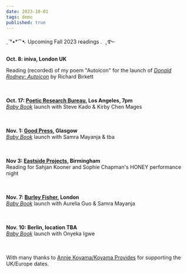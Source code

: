 ```yaml
---
date: 2023-10-01
tags: demo
published: true
---
```

ˏˋ°•*⁀➷ Upcoming Fall 2023 readings .ೃ࿐

**Oct. 8: iniva, London UK**

Reading (recorded) of my poem "Autoicon"  for the launch of [*Donald Rodney: Autoicon*](https://iniva.org/programme/events/book-launch-donald-rodney-autoicon/) by Richard Birkett

\
\
**Oct. 17: [Poetic Research Bureau](https://www.poeticresearch.com/), Los Angeles, 7pm**
\
[*Baby Book*](https://www.brickbooks.ca/shop/baby-book-by-amy-ching-yan-lam/) launch with Steve Kado & Kirby Chen Mages

\
\
**Nov. 1: [Good Press](https://goodpress.co.uk/), Glasgow**
\
[*Baby Book*](https://www.brickbooks.ca/shop/baby-book-by-amy-ching-yan-lam/) launch with Samra Mayanja & tba

\
\
**Nov 3: [Eastside Projects](https://eastsideprojects.org/events/dank_th0ughts-an-evening-with-honey-bf-amy-and-gary/), Birmingham**
\
Reading for Sahjan Kooner and Sophie Chapman's HONEY performance night

\
\
**Nov. 7: [Burley Fisher](https://burleyfisherbooks.com/pages/events), London**
\
[*Baby Book*](https://www.brickbooks.ca/shop/baby-book-by-amy-ching-yan-lam/) launch with Aurelia Guo & Samra Mayanja

\
\
**Nov. 10: Berlin, location TBA**
\
[*Baby Book*](https://www.brickbooks.ca/shop/baby-book-by-amy-ching-yan-lam/) launch with Onyeka Igwe

\
\
With many thanks to [Annie Koyama/Koyama Provides](https://www.instagram.com/koyamaprovides/) for supporting the UK/Europe dates.

